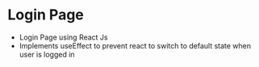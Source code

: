 # Login Page

- Login Page using React Js
- Implements useEffect to prevent react to switch to default state when user is logged in
